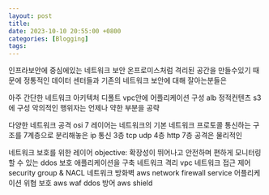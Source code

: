 ```yaml
---
layout: post
title:
date: 2023-10-10 20:55:00 +0800
categories: [Blogging]
tags:
---
```


인프라보안에 중심에있는 네트워크 보안
온프로미스처럼 격리된 공간을 만들수있기 때문에
정통적인 데이터 센터들과
기존의 네트워크 보안에 대해 잘아는분들은

아주 간단한 네트워크 아키텍처
디폴트 vpc안에 어플리케이션 구성 alb 정적컨텐츠 s3에 구성
악의적인 행위자는 언제나 약한 부분을 공략

다양한 네트워크 공격
osi 7 레이어는 네트워크의 기본
네트워크 프로토콜 통신하는 구조를 7계층으로 분리해놓은
ip 통신 3층
tcp udp 4층
http 7층
공격은 물리적인

네트워크 보호를 위한 레이어
objective: 확장성이 뛰어나고 안전하며 편하게 모니터링 할 수 있는 ddos 보호 애플리케이션을 구축
네트워크 격리 vpc
네트워크 접근 제어 security group & NACL
네트워크 방화벽 aws network firewall service
어플리케이션 위협 보호 aws waf
ddos 방어 aws shield
